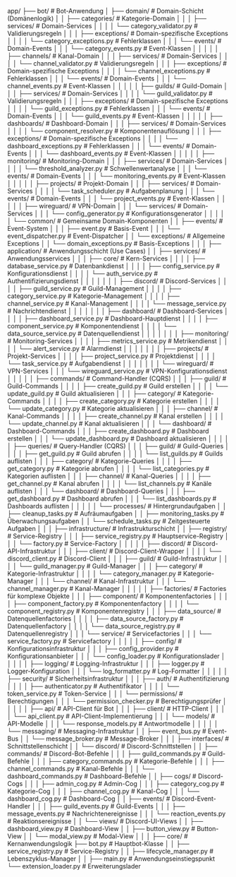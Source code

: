 app/
├── bot/                                    # Bot-Anwendung
│   ├── domain/                             # Domain-Schicht (Domänenlogik)
│   │   ├── categories/                     # Kategorie-Domain
│   │   │   ├── services/                   # Domain-Services
│   │   │   │   └── category_validator.py   # Validierungsregeln
│   │   │   ├── exceptions/                 # Domain-spezifische Exceptions
│   │   │   │   └── category_exceptions.py  # Fehlerklassen
│   │   │   └── events/                     # Domain-Events
│   │   │       └── category_events.py      # Event-Klassen
│   │   │
│   │   ├── channels/                       # Kanal-Domain
│   │   │   ├── services/                   # Domain-Services
│   │   │   │   └── channel_validator.py    # Validierungsregeln
│   │   │   ├── exceptions/                 # Domain-spezifische Exceptions
│   │   │   │   └── channel_exceptions.py   # Fehlerklassen
│   │   │   └── events/                     # Domain-Events
│   │   │       └── channel_events.py       # Event-Klassen
│   │   │
│   │   ├── guilds/                         # Guild-Domain
│   │   │   ├── services/                   # Domain-Services
│   │   │   │   └── guild_validator.py      # Validierungsregeln
│   │   │   ├── exceptions/                 # Domain-spezifische Exceptions
│   │   │   │   └── guild_exceptions.py     # Fehlerklassen
│   │   │   └── events/                     # Domain-Events
│   │   │       └── guild_events.py         # Event-Klassen
│   │   │
│   │   ├── dashboards/                     # Dashboard-Domain
│   │   │   ├── services/                   # Domain-Services
│   │   │   │   └── component_resolver.py   # Komponentenauflösung
│   │   │   ├── exceptions/                 # Domain-spezifische Exceptions
│   │   │   │   └── dashboard_exceptions.py # Fehlerklassen
│   │   │   └── events/                     # Domain-Events
│   │   │       └── dashboard_events.py     # Event-Klassen
│   │   │
│   │   ├── monitoring/                     # Monitoring-Domain
│   │   │   ├── services/                   # Domain-Services
│   │   │   │   └── threshold_analyzer.py   # Schwellenwertanalyse
│   │   │   └── events/                     # Domain-Events
│   │   │       └── monitoring_events.py    # Event-Klassen
│   │   │
│   │   ├── projects/                       # Projekt-Domain
│   │   │   ├── services/                   # Domain-Services
│   │   │   │   └── task_scheduler.py       # Aufgabenplanung
│   │   │   └── events/                     # Domain-Events
│   │   │       └── project_events.py       # Event-Klassen
│   │   │
│   │   ├── wireguard/                      # VPN-Domain
│   │   │   └── services/                   # Domain-Services
│   │   │       └── config_generator.py     # Konfigurationsgenerator
│   │   │
│   │   └── common/                         # Gemeinsame Domain-Komponenten
│   │       ├── events/                     # Event-System
│   │       │   ├── event.py                # Basis-Event
│   │       │   └── event_dispatcher.py     # Event-Dispatcher
│   │       └── exceptions/                 # Allgemeine Exceptions
│   │           └── domain_exceptions.py    # Basis-Exceptions
│   │
│   ├── application/                        # Anwendungsschicht (Use Cases)
│   │   ├── services/                       # Anwendungsservices
│   │   │   ├── core/                       # Kern-Services
│   │   │   │   ├── database_service.py     # Datenbankdienst
│   │   │   │   ├── config_service.py       # Konfigurationsdienst
│   │   │   │   └── auth_service.py         # Authentifizierungsdienst
│   │   │   │
│   │   │   ├── discord/                    # Discord-Services
│   │   │   │   ├── guild_service.py        # Guild-Management
│   │   │   │   ├── category_service.py     # Kategorie-Management
│   │   │   │   ├── channel_service.py      # Kanal-Management
│   │   │   │   └── message_service.py      # Nachrichtendienst
│   │   │   │
│   │   │   ├── dashboard/                  # Dashboard-Services
│   │   │   │   ├── dashboard_service.py    # Dashboard-Hauptdienst
│   │   │   │   ├── component_service.py    # Komponentendienst
│   │   │   │   └── data_source_service.py  # Datenquellendienst
│   │   │   │
│   │   │   ├── monitoring/                 # Monitoring-Services
│   │   │   │   ├── metrics_service.py      # Metrikendienst
│   │   │   │   └── alert_service.py        # Alarmdienst
│   │   │   │
│   │   │   ├── projects/                   # Projekt-Services
│   │   │   │   ├── project_service.py      # Projektdienst
│   │   │   │   └── task_service.py         # Aufgabendienst
│   │   │   │
│   │   │   └── wireguard/                  # VPN-Services
│   │   │       └── wireguard_service.py    # VPN-Konfigurationsdienst
│   │   │
│   │   ├── commands/                       # Command-Handler (CQRS)
│   │   │   ├── guild/                      # Guild-Commands
│   │   │   │   ├── create_guild.py         # Guild erstellen
│   │   │   │   └── update_guild.py         # Guild aktualisieren
│   │   │   ├── category/                   # Kategorie-Commands
│   │   │   │   ├── create_category.py      # Kategorie erstellen
│   │   │   │   └── update_category.py      # Kategorie aktualisieren
│   │   │   ├── channel/                    # Kanal-Commands
│   │   │   │   ├── create_channel.py       # Kanal erstellen
│   │   │   │   └── update_channel.py       # Kanal aktualisieren
│   │   │   └── dashboard/                  # Dashboard-Commands
│   │   │       ├── create_dashboard.py     # Dashboard erstellen
│   │   │       └── update_dashboard.py     # Dashboard aktualisieren
│   │   │
│   │   ├── queries/                        # Query-Handler (CQRS)
│   │   │   ├── guild/                      # Guild-Queries
│   │   │   │   ├── get_guild.py            # Guild abrufen
│   │   │   │   └── list_guilds.py          # Guilds auflisten
│   │   │   ├── category/                   # Kategorie-Queries
│   │   │   │   ├── get_category.py         # Kategorie abrufen
│   │   │   │   └── list_categories.py      # Kategorien auflisten
│   │   │   ├── channel/                    # Kanal-Queries
│   │   │   │   ├── get_channel.py          # Kanal abrufen
│   │   │   │   └── list_channels.py        # Kanäle auflisten
│   │   │   └── dashboard/                  # Dashboard-Queries
│   │   │       ├── get_dashboard.py        # Dashboard abrufen
│   │   │       └── list_dashboards.py      # Dashboards auflisten
│   │   │
│   │   └── processes/                      # Hintergrundaufgaben
│   │       ├── cleanup_tasks.py            # Aufräumaufgaben
│   │       ├── monitoring_tasks.py         # Überwachungsaufgaben
│   │       └── schedule_tasks.py           # Zeitgesteuerte Aufgaben
│   │
│   ├── infrastructure/                     # Infrastrukturschicht
│   │   ├── registry/                       # Service-Registry
│   │   │   ├── service_registry.py         # Hauptservice-Registry
│   │   │   └── factory.py                  # Service-Factory
│   │   │
│   │   ├── discord/                        # Discord-API-Infrastruktur
│   │   │   ├── client/                     # Discord-Client-Wrapper
│   │   │   │   └── discord_client.py       # Discord-Client
│   │   │   ├── guild/                      # Guild-Infrastruktur
│   │   │   │   └── guild_manager.py        # Guild-Manager
│   │   │   ├── category/                   # Kategorie-Infrastruktur
│   │   │   │   └── category_manager.py     # Kategorie-Manager
│   │   │   └── channel/                    # Kanal-Infrastruktur
│   │   │       └── channel_manager.py      # Kanal-Manager
│   │   │
│   │   ├── factories/                      # Factories für komplexe Objekte
│   │   │   ├── component/                  # Komponentenfactories
│   │   │   │   ├── component_factory.py    # Komponentenfactory
│   │   │   │   └── component_registry.py   # Komponentenregistry
│   │   │   ├── data_source/                # Datenquellenfactories
│   │   │   │   ├── data_source_factory.py  # Datenquellenfactory
│   │   │   │   └── data_source_registry.py # Datenquellenregistry
│   │   │   └── service/                    # Servicefactories
│   │   │       └── service_factory.py      # Servicefactory
│   │   │
│   │   ├── config/                         # Konfigurationsinfrastruktur
│   │   │   ├── config_provider.py          # Konfigurationsanbieter
│   │   │   └── config_loader.py            # Konfigurationslader
│   │   │
│   │   ├── logging/                        # Logging-Infrastruktur
│   │   │   ├── logger.py                   # Logger-Konfiguration
│   │   │   └── log_formatter.py            # Log-Formatter
│   │   │
│   │   ├── security/                       # Sicherheitsinfrastruktur
│   │   │   ├── auth/                       # Authentifizierung
│   │   │   │   ├── authenticator.py        # Authentifikator
│   │   │   │   └── token_service.py        # Token-Service
│   │   │   └── permissions/                # Berechtigungen
│   │   │       └── permission_checker.py   # Berechtigungsprüfer
│   │   │
│   │   ├── api/                            # API-Client für Bot
│   │   │   ├── client/                     # HTTP-Client
│   │   │   │   └── api_client.py           # API-Client-Implementierung
│   │   │   └── models/                     # API-Modelle
│   │   │       └── response_models.py      # Antwortmodelle
│   │   │
│   │   └── messaging/                      # Messaging-Infrastruktur
│   │       ├── event_bus.py                # Event-Bus
│   │       └── message_broker.py           # Message-Broker
│   │
│   ├── interfaces/                         # Schnittstellenschicht
│   │   └── discord/                        # Discord-Schnittstellen
│   │       ├── commands/                   # Discord-Bot-Befehle
│   │       │   ├── guild_commands.py       # Guild-Befehle
│   │       │   ├── category_commands.py    # Kategorie-Befehle
│   │       │   ├── channel_commands.py     # Kanal-Befehle
│   │       │   └── dashboard_commands.py   # Dashboard-Befehle
│   │       ├── cogs/                       # Discord-Cogs
│   │       │   ├── admin_cog.py            # Admin-Cog
│   │       │   ├── category_cog.py         # Kategorie-Cog
│   │       │   ├── channel_cog.py          # Kanal-Cog
│   │       │   └── dashboard_cog.py        # Dashboard-Cog
│   │       ├── events/                     # Discord-Event-Handler
│   │       │   ├── guild_events.py         # Guild-Events
│   │       │   ├── message_events.py       # Nachrichtenereignisse
│   │       │   └── reaction_events.py      # Reaktionsereignisse
│   │       └── views/                      # Discord-UI-Views
│   │           ├── dashboard_view.py       # Dashboard-View
│   │           ├── button_view.py          # Button-View
│   │           └── modal_view.py           # Modal-View
│   │
│   ├── core/                               # Kernanwendungslogik
        ├── bot.py                          # Hauptbot-Klasse
│   │   ├── service_registry.py             # Service-Registry
│   │   ├── lifecycle_manager.py            # Lebenszyklus-Manager
│   │   ├── main.py                         # Anwendungseinstiegspunkt
        └── extension_loader.py             # Erweiterungslader